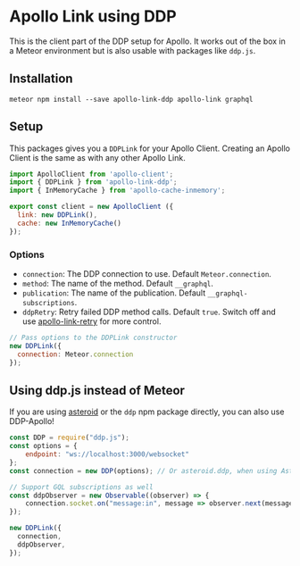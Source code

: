 # Apollo Link using DDP
This is the client part of the DDP setup for Apollo. It works out of the box in a Meteor environment but is also usable with packages like `ddp.js`.

## Installation
```
meteor npm install --save apollo-link-ddp apollo-link graphql
```

## Setup
This packages gives you a `DDPLink` for your Apollo Client. Creating an Apollo Client is the same as with any other Apollo Link.

```javascript
import ApolloClient from 'apollo-client';
import { DDPLink } from 'apollo-link-ddp';
import { InMemoryCache } from 'apollo-cache-inmemory';

export const client = new ApolloClient ({
  link: new DDPLink(),
  cache: new InMemoryCache()
});
```

### Options
- `connection`: The DDP connection to use. Default `Meteor.connection`.
- `method`: The name of the method. Default `__graphql`.
- `publication`: The name of the publication. Default `__graphql-subscriptions`.
- `ddpRetry`: Retry failed DDP method calls. Default `true`. Switch off and use [apollo-link-retry](https://www.npmjs.com/package/apollo-link-retry) for more control.

```javascript
// Pass options to the DDPLink constructor
new DDPLink({
  connection: Meteor.connection
});
```

## Using ddp.js instead of Meteor
If you are using [asteroid](https://github.com/mondora/asteroid) or the `ddp` npm package directly, you can also use DDP-Apollo!

```javascript
const DDP = require("ddp.js");
const options = {
    endpoint: "ws://localhost:3000/websocket"
};
const connection = new DDP(options); // Or asteroid.ddp, when using Asteroid

// Support GQL subscriptions as well
const ddpObserver = new Observable((observer) => {
    connection.socket.on("message:in", message => observer.next(message));
});

new DDPLink({
  connection,
  ddpObserver,
});
```
